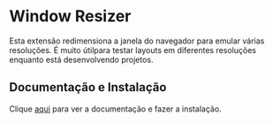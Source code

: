 # Window Resizer

Esta extensão redimensiona a janela do navegador para emular várias resoluções. É muito útilpara testar layouts em diferentes resoluções enquanto está desenvolvendo projetos.

## Documentação e Instalação

Clique [aqui](https://chrome.google.com/webstore/detail/window-resizer/kkelicaakdanhinjdeammmilcgefonfh/related?hl=pt-BR) para ver a documentação e fazer a instalação.